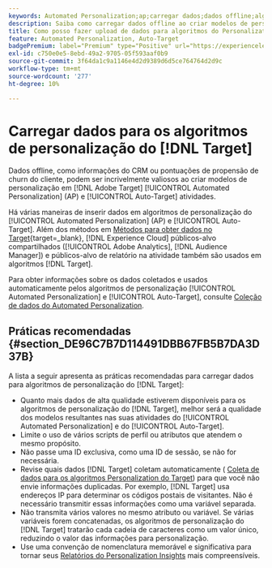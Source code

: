 ```yaml
---
keywords: Automated Personalization;ap;carregar dados;dados offline;algoritmo de personalização;direcionamento automático;direcionamento automático;práticas recomendadas
description: Saiba como carregar dados offline ao criar modelos de personalização nas atividades  [!DNL Adobe Target] [!UICONTROL Automated Personalization] (AP) e [!UICONTROL Auto-Target].
title: Como posso fazer upload de dados para algoritmos do Personalization?
feature: Automated Personalization, Auto-Target
badgePremium: label="Premium" type="Positive" url="https://experienceleague.adobe.com/docs/target/using/introduction/intro.html?lang=pt-BR#premium newtab=true" tooltip="Consulte o que está incluído no Target Premium."
exl-id: c750e0e5-8ebd-49a2-9705-05f593aaf0b9
source-git-commit: 3f64da1c9a1146e4d2d9389d6d5ce764764d2d9c
workflow-type: tm+mt
source-wordcount: '277'
ht-degree: 10%

---
```


# Carregar dados para os algoritmos de personalização do [!DNL Target]

Dados offline, como informações do CRM ou pontuações de propensão de churn do cliente, podem ser incrivelmente valiosos ao criar modelos de personalização em [!DNL Adobe Target] [!UICONTROL Automated Personalization] (AP) e [!UICONTROL Auto-Target] atividades.

Há várias maneiras de inserir dados em algoritmos de personalização do [!UICONTROL Automated Personalization] (AP) e [!UICONTROL Auto-Target]. Além dos métodos em [Métodos para obter dados no Target](https://experienceleague.adobe.com/docs/target-dev/developer/implementation/methods/methods-to-get-data-into-target.html?lang=pt-BR){target=_blank}, [!DNL Experience Cloud] públicos-alvo compartilhados ([!UICONTROL Adobe Analytics], [!DNL Audience Manager]) e públicos-alvo de relatório na atividade também são usados em algoritmos [!DNL Target].

Para obter informações sobre os dados coletados e usados automaticamente pelos algoritmos de personalização [!UICONTROL Automated Personalization] e [!UICONTROL Auto-Target], consulte [Coleção de dados do Automated Personalization](/help/main/c-activities/t-automated-personalization/ap-data.md).

## Práticas recomendadas {#section_DE96C7B7D114491DBB67FB5B7DA3D37B}

A lista a seguir apresenta as práticas recomendadas para carregar dados para algoritmos de personalização do [!DNL Target]:

* Quanto mais dados de alta qualidade estiverem disponíveis para os algoritmos de personalização do [!DNL Target], melhor será a qualidade dos modelos resultantes nas suas atividades do [!UICONTROL Automated Personalization] e do [!UICONTROL Auto-Target].
* Limite o uso de vários scripts de perfil ou atributos que atendem o mesmo propósito.
* Não passe uma ID exclusiva, como uma ID de sessão, se não for necessária.
* Revise quais dados [!DNL Target] coletam automaticamente ( [Coleta de dados para os algoritmos Personalization do Target](/help/main/c-activities/t-automated-personalization/ap-data.md)) para que você não envie informações duplicadas. Por exemplo, [!DNL Target] usa endereços IP para determinar os códigos postais de visitantes. Não é necessário transmitir essas informações como uma variável separada.
* Não transmita vários valores no mesmo atributo ou variável. Se várias variáveis forem concatenadas, os algoritmos de personalização do [!DNL Target] tratarão cada cadeia de caracteres como um valor único, reduzindo o valor das informações para personalização.
* Use uma convenção de nomenclatura memorável e significativa para tornar seus [Relatórios do Personalization Insights](/help/main/c-reports/c-personalization-insights-reports/personalization-insights-reports.md#concept_A897070E1EDC403EB84CFB7A6ECAD767) mais compreensíveis.
